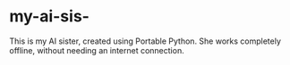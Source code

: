 # my-ai-sis-
This is my AI sister, created using Portable Python. She works completely offline, without needing an internet connection. 
